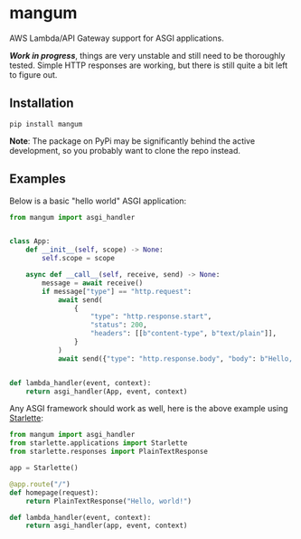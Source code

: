 # mangum

AWS Lambda/API Gateway support for ASGI applications.

***Work in progress***, things are very unstable and still need to be thoroughly tested. Simple HTTP responses are working, but there is still quite a bit left to figure out.

## Installation

```pip install mangum```

**Note**: The package on PyPi may be significantly behind the active development, so you probably want to clone the repo instead.

## Examples

Below is a basic "hello world" ASGI application:

```python
from mangum import asgi_handler


class App:
    def __init__(self, scope) -> None:
        self.scope = scope

    async def __call__(self, receive, send) -> None:
        message = await receive()
        if message["type"] == "http.request":
            await send(
                {
                    "type": "http.response.start",
                    "status": 200,
                    "headers": [[b"content-type", b"text/plain"]],
                }
            )
            await send({"type": "http.response.body", "body": b"Hello, world!"})


def lambda_handler(event, context):
    return asgi_handler(App, event, context)

```

Any ASGI framework should work as well, here is the above example using [Starlette](https://github.com/encode/starlette/):

```python
from mangum import asgi_handler
from starlette.applications import Starlette
from starlette.responses import PlainTextResponse

app = Starlette()

@app.route("/")
def homepage(request):
    return PlainTextResponse("Hello, world!")

def lambda_handler(event, context):
    return asgi_handler(app, event, context)

```

